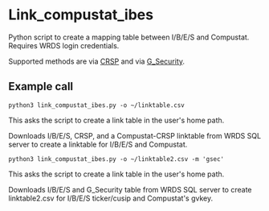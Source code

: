 Link_compustat_ibes
===================

Python script to create a mapping table between I/B/E/S and Compustat. Requires WRDS login credentials.

Supported methods are via [CRSP](https://wrds-web.wharton.upenn.edu/wrds/support/Data/_010Linking%20Databases/_000Linking%20IBES%20and%20CRSP%20Data.cfm) and via [G_Security](https://wrds-support.wharton.upenn.edu/hc/en-us/articles/115003441852-Merging-International-I-B-E-S-with-Compustat-Global).

Example call
------------

    python3 link_compustat_ibes.py -o ~/linktable.csv

This asks the script to create a link table in the user's home path.

Downloads I/B/E/S, CRSP, and a Compustat-CRSP linktable from WRDS SQL server to create a linktable for I/B/E/S and Compustat.


    python3 link_compustat_ibes.py -o ~/linktable2.csv -m 'gsec'

This asks the script to create a link table in the user's home path.

Downloads I/B/E/S and G_Security table from WRDS SQL server to create linktable2.csv for I/B/E/S ticker/cusip and Compustat's gvkey.

